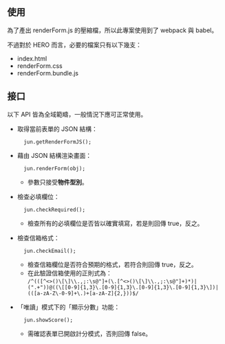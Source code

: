 ## 使用

為了產出 renderForm.js 的壓縮檔，所以此專案使用到了 webpack 與 babel。

不過對於 HERO 而言，必要的檔案只有以下幾支：

- index.html
- renderForm.css
- renderForm.bundle.js

## 接口

以下 API 皆為全域範疇，一般情況下應可正常使用。

- 取得當前表單的 JSON 結構：

		jun.getRenderFormJS();

- 藉由 JSON 結構渲染畫面：

		jun.renderForm(obj);

  - 參數只接受**物件型別**。
  
- 檢查必填欄位：

		jun.checkRequired();
		
  - 檢查所有的必填欄位是否皆以確實填寫，若是則回傳 true，反之。
  
- 檢查信箱格式：

		jun.checkEmail();
		
  - 檢查信箱欄位是否符合預期的格式，若符合則回傳 true，反之。
  - 在此驗證信箱使用的正則式為：  
  	`/^(([^<>()\[\]\\.,;:\s@"]+(\.[^<>()\[\]\\.,;:\s@"]+)*)|(".+"))@((\[[0-9]{1,3}\.[0-9]{1,3}\.[0-9]{1,3}\.[0-9]{1,3}\])|(([a-zA-Z\-0-9]+\.)+[a-zA-Z]{2,}))$/`
	
- 「唯讀」模式下的「顯示分數」功能：

		jun.showScore();
		
  - 需確認表單已開啟計分模式，否則回傳 false。
